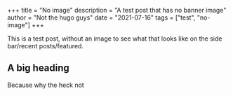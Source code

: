 +++
title = "No image"
description = "A test post that has no banner image"
author = "Not the hugo guys"
date = "2021-07-16"
tags = ["test", "no-image"]
+++

This is a test post, without an image to see what that looks like on the side bar/recent posts/featured.

## A big heading

Because why the heck not
